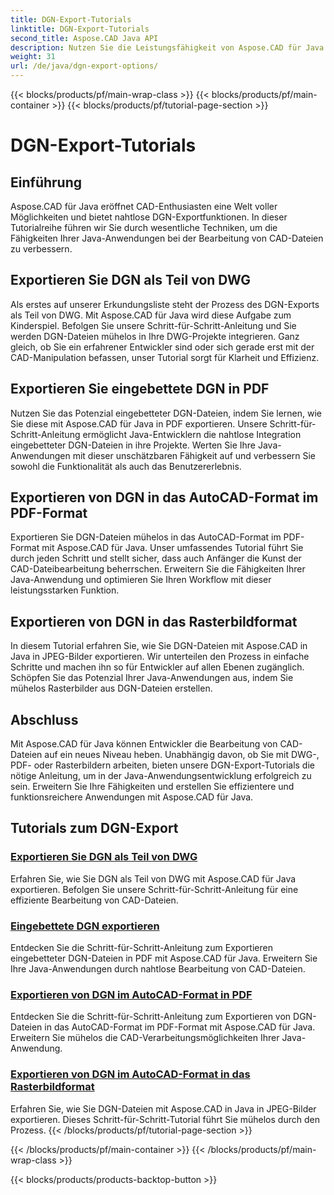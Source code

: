 ```yaml
---
title: DGN-Export-Tutorials
linktitle: DGN-Export-Tutorials
second_title: Aspose.CAD Java API
description: Nutzen Sie die Leistungsfähigkeit von Aspose.CAD für Java mit unseren DGN-Export-Tutorials. Lernen Sie die effiziente Bearbeitung von CAD-Dateien kennen, vom Export von DGN als Teil von DWG bis hin zur mühelosen Erstellung von Rasterbildern.
weight: 31
url: /de/java/dgn-export-options/
---
```


{{< blocks/products/pf/main-wrap-class >}}
{{< blocks/products/pf/main-container >}}
{{< blocks/products/pf/tutorial-page-section >}}

# DGN-Export-Tutorials

## Einführung

Aspose.CAD für Java eröffnet CAD-Enthusiasten eine Welt voller Möglichkeiten und bietet nahtlose DGN-Exportfunktionen. In dieser Tutorialreihe führen wir Sie durch wesentliche Techniken, um die Fähigkeiten Ihrer Java-Anwendungen bei der Bearbeitung von CAD-Dateien zu verbessern.

## Exportieren Sie DGN als Teil von DWG

Als erstes auf unserer Erkundungsliste steht der Prozess des DGN-Exports als Teil von DWG. Mit Aspose.CAD für Java wird diese Aufgabe zum Kinderspiel. Befolgen Sie unsere Schritt-für-Schritt-Anleitung und Sie werden DGN-Dateien mühelos in Ihre DWG-Projekte integrieren. Ganz gleich, ob Sie ein erfahrener Entwickler sind oder sich gerade erst mit der CAD-Manipulation befassen, unser Tutorial sorgt für Klarheit und Effizienz.

## Exportieren Sie eingebettete DGN in PDF

Nutzen Sie das Potenzial eingebetteter DGN-Dateien, indem Sie lernen, wie Sie diese mit Aspose.CAD für Java in PDF exportieren. Unsere Schritt-für-Schritt-Anleitung ermöglicht Java-Entwicklern die nahtlose Integration eingebetteter DGN-Dateien in ihre Projekte. Werten Sie Ihre Java-Anwendungen mit dieser unschätzbaren Fähigkeit auf und verbessern Sie sowohl die Funktionalität als auch das Benutzererlebnis.

## Exportieren von DGN in das AutoCAD-Format im PDF-Format

Exportieren Sie DGN-Dateien mühelos in das AutoCAD-Format im PDF-Format mit Aspose.CAD für Java. Unser umfassendes Tutorial führt Sie durch jeden Schritt und stellt sicher, dass auch Anfänger die Kunst der CAD-Dateibearbeitung beherrschen. Erweitern Sie die Fähigkeiten Ihrer Java-Anwendung und optimieren Sie Ihren Workflow mit dieser leistungsstarken Funktion.

## Exportieren von DGN in das Rasterbildformat

In diesem Tutorial erfahren Sie, wie Sie DGN-Dateien mit Aspose.CAD in Java in JPEG-Bilder exportieren. Wir unterteilen den Prozess in einfache Schritte und machen ihn so für Entwickler auf allen Ebenen zugänglich. Schöpfen Sie das Potenzial Ihrer Java-Anwendungen aus, indem Sie mühelos Rasterbilder aus DGN-Dateien erstellen.

## Abschluss

Mit Aspose.CAD für Java können Entwickler die Bearbeitung von CAD-Dateien auf ein neues Niveau heben. Unabhängig davon, ob Sie mit DWG-, PDF- oder Rasterbildern arbeiten, bieten unsere DGN-Export-Tutorials die nötige Anleitung, um in der Java-Anwendungsentwicklung erfolgreich zu sein. Erweitern Sie Ihre Fähigkeiten und erstellen Sie effizientere und funktionsreichere Anwendungen mit Aspose.CAD für Java.
## Tutorials zum DGN-Export
### [Exportieren Sie DGN als Teil von DWG](./export-dgn-as-part-of-dwg/)
Erfahren Sie, wie Sie DGN als Teil von DWG mit Aspose.CAD für Java exportieren. Befolgen Sie unsere Schritt-für-Schritt-Anleitung für eine effiziente Bearbeitung von CAD-Dateien.
### [Eingebettete DGN exportieren](./export-embedded-dgn/)
Entdecken Sie die Schritt-für-Schritt-Anleitung zum Exportieren eingebetteter DGN-Dateien in PDF mit Aspose.CAD für Java. Erweitern Sie Ihre Java-Anwendungen durch nahtlose Bearbeitung von CAD-Dateien.
### [Exportieren von DGN im AutoCAD-Format in PDF](./exporting-dgn-to-pdf/)
Entdecken Sie die Schritt-für-Schritt-Anleitung zum Exportieren von DGN-Dateien in das AutoCAD-Format im PDF-Format mit Aspose.CAD für Java. Erweitern Sie mühelos die CAD-Verarbeitungsmöglichkeiten Ihrer Java-Anwendung.
### [Exportieren von DGN im AutoCAD-Format in das Rasterbildformat](./exporting-dgn-to-raster-image/)
Erfahren Sie, wie Sie DGN-Dateien mit Aspose.CAD in Java in JPEG-Bilder exportieren. Dieses Schritt-für-Schritt-Tutorial führt Sie mühelos durch den Prozess.
{{< /blocks/products/pf/tutorial-page-section >}}

{{< /blocks/products/pf/main-container >}}
{{< /blocks/products/pf/main-wrap-class >}}

{{< blocks/products/products-backtop-button >}}
